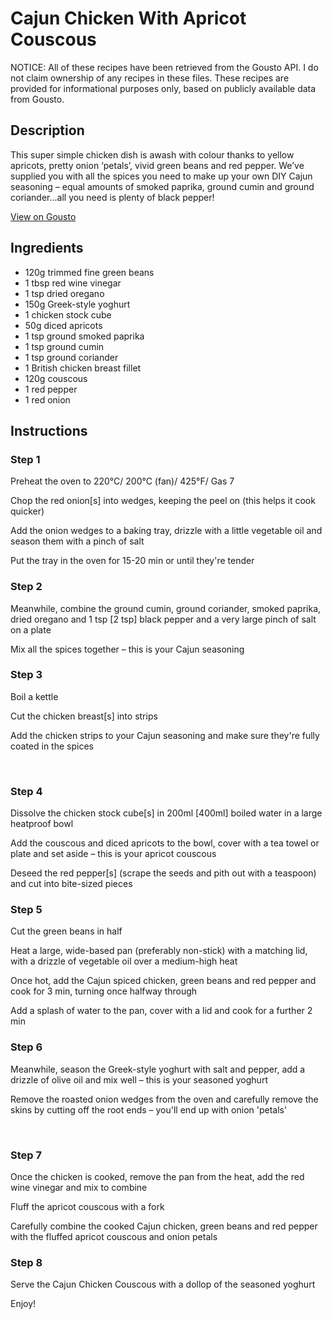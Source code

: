 # Cajun Chicken With Apricot Couscous 

NOTICE: All of these recipes have been retrieved from the Gousto API. I do not claim ownership of any recipes in these files. These recipes are provided for informational purposes only, based on publicly available data from Gousto.

## Description

This super simple chicken dish is awash with colour thanks to yellow apricots, pretty onion ‘petals’, vivid green beans and red pepper. We’ve supplied you with all the spices you need to make up your own DIY Cajun seasoning – equal amounts of smoked paprika, ground cumin and ground coriander...all you need is plenty of black pepper!

[View on Gousto](https://www.gousto.co.uk/recipes/cookbook/cajun-chicken-with-apricot-couscous)

## Ingredients

- 120g trimmed fine green beans
- 1 tbsp red wine vinegar 
- 1 tsp dried oregano
- 150g Greek-style yoghurt
- 1 chicken stock cube
- 50g diced apricots 
- 1 tsp ground smoked paprika
- 1 tsp ground cumin
- 1 tsp ground coriander 
- 1 British chicken breast fillet
- 120g couscous
- 1 red pepper
- 1 red onion

## Instructions


### Step 1

Preheat the oven to 220&deg;C/ 200&deg;C (fan)/ 425&deg;F/ Gas 7


Chop the red onion<span class="text-danger">[s]</span>&nbsp;into wedges, keeping the peel on (this helps it cook quicker)


Add the onion wedges to a baking tray, drizzle with a little vegetable oil and season them with a pinch of salt


Put the tray in the oven for 15-20 min or until they're tender


### Step 2

Meanwhile, combine the ground cumin, ground coriander, smoked paprika, dried oregano and 1 tsp <span class="text-danger">[2 tsp]</span>&nbsp;black pepper&nbsp;and a very large pinch of salt on a plate


Mix all the spices together &ndash; this is your Cajun seasoning&nbsp;


### Step 3

Boil a kettle


Cut the&nbsp;chicken breast<span class="text-danger">[s]</span> into strips


Add the chicken strips to your Cajun seasoning and make sure they're fully coated in the spices&nbsp;


&nbsp;


### Step 4

Dissolve the chicken stock cube<span class="text-danger">[s]</span>&nbsp;in 200ml <span class="text-danger">[400ml]</span>&nbsp;boiled water in a large heatproof bowl&nbsp;


Add the couscous and diced apricots to the bowl, cover with a tea towel or plate and set aside &ndash; this is your apricot couscous


Deseed the red pepper<span class="text-danger">[s]</span> (scrape the seeds and pith out with a teaspoon) and cut into bite-sized pieces&nbsp;


### Step 5

Cut the green beans in half&nbsp;


Heat a large, wide-based pan (preferably non-stick) with a matching lid, with a drizzle of vegetable oil&nbsp;over a medium-high heat


Once hot, add the Cajun spiced chicken,&nbsp;green beans and red pepper&nbsp;and cook for 3 min, turning once halfway through


Add a splash of water to the pan, cover with a lid and cook for a further 2 min


### Step 6

Meanwhile, season the Greek-style yoghurt with salt and pepper, add a drizzle of olive oil and mix well &ndash; this is your seasoned yoghurt


Remove the roasted onion wedges from the oven and carefully remove the skins by cutting off the root ends &ndash; you'll end up with onion 'petals'


&nbsp;


### Step 7

Once the chicken is cooked, remove the pan from the heat, add the red wine vinegar and mix to combine


Fluff the apricot&nbsp;couscous with a fork


Carefully combine the cooked Cajun chicken,&nbsp;green beans and red pepper with the fluffed&nbsp;apricot couscous and onion petals&nbsp;

### Step 8

Serve the Cajun Chicken Couscous with a dollop of the seasoned yoghurt&nbsp;


Enjoy!

